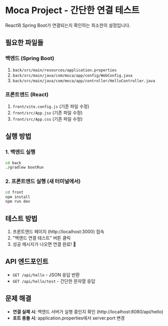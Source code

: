 # Moca Project - 간단한 연결 테스트

React와 Spring Boot가 연결되는지 확인하는 최소한의 설정입니다.

## 필요한 파일들

### 백엔드 (Spring Boot)
1. `back/src/main/resources/application.properties`
2. `back/src/main/java/com/moca/app/config/WebConfig.java`
3. `back/src/main/java/com/moca/app/controller/HelloController.java`

### 프론트엔드 (React)
1. `front/vite.config.js` (기존 파일 수정)
2. `front/src/App.jsx` (기존 파일 수정)
3. `front/src/App.css` (기존 파일 수정)

## 실행 방법

### 1. 백엔드 실행
```bash
cd back
./gradlew bootRun
```

### 2. 프론트엔드 실행 (새 터미널에서)
```bash
cd front
npm install
npm run dev
```

## 테스트 방법

1. 프론트엔드 페이지 (http://localhost:3000) 접속
2. "백엔드 연결 테스트" 버튼 클릭
3. 성공 메시지가 나오면 연결 완료! 🎉

## API 엔드포인트

- `GET /api/hello` - JSON 응답 반환
- `GET /api/hello/test` - 간단한 문자열 응답

## 문제 해결

- **연결 실패 시**: 백엔드 서버가 실행 중인지 확인 (http://localhost:8080/api/hello)
- **포트 충돌 시**: application.properties에서 server.port 변경